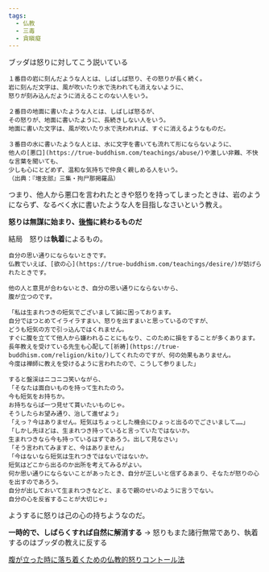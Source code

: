 ```yaml
---
tags:
  - 仏教
  - 三毒
  - 貪瞋癡
---
```


ブッダは怒りに対してこう説いている

```
１番目の岩に刻んだような人とは、しばしば怒り、その怒りが長く続く。  
岩に刻んだ文字は、風が吹いたり水で洗われても消えないように、  
怒りが刻み込んだように消えることのない人をいう。

２番目の地面に書いたような人とは、しばしば怒るが、  
その怒りが、地面に書いたように、長続きしない人をいう。  
地面に書いた文字は、風が吹いたり水で洗われれば、すぐに消えるようなものだ。

３番目の水に書いたような人とは、水に文字を書いても流れて形にならないように、  
他人の[悪口](https://true-buddhism.com/teachings/abuse/)や激しい非難、不快な言葉を聞いても、  
少しも心にとどめず、温和な気持ちで仲良く親しめる人をいう。  
（出典：『増支部』三集・拘尸那掲羅品）
```

つまり、他人から悪口を言われたときや怒りを持ってしまったときは、岩のようにならず、なるべく水に書いたような人を目指しなさいという教え。

**怒りは無謀に始まり、[後悔](https://true-buddhism.com/teachings/regret/)に終わるものだ**

結局　怒りは**執着**によるもの。
```
自分の思い通りにならないときです。  
仏教でいえば、[欲の心](https://true-buddhism.com/teachings/desire/)が妨げられたときです。

他の人と意見が合わないとき、自分の思い通りにならないから、  
腹が立つのです。
```

```
「私は生まれつきの短気でございまして誠に困っております。  
自分ではつとめてイライラすまい、怒りを出すまいと思っているのですが、  
どうも短気の方で引っ込んではくれません。  
すぐに腹を立てて他人から嫌われることにもなり、このために損をすることが多くあります。  
長年教えを受けている先生も心配して[祈祷](https://true-buddhism.com/religion/kito/)してくれたのですが、何の効果もありません。  
今度は禅師に教えを受けるように言われたので、こうして参りました」

すると盤渓はニコニコ笑いながら、  
「そなたは面白いものを持って生れたのう。  
今も短気をお持ちか。  
お持ちならば一つ見せて貰いたいものじゃ。  
そうしたらお望み通り、治して進ぜよう」  
「えっ？今はありません。短気はちょっとした機会にひょっと出るのでごさいまして……」  
「しかし先ほどは、生まれつき持っていると言っていたではないか。  
生まれつきなら今も持っているはずであろう。出して見なさい」  
「そう言われてみますと、今はありません」  
「今はないなら短気は生れつきではないではないか。  
短気はどこから出るのか出所を考えてみるがよい。  
何か思い通りにならないことがあったとき、自分が正しいと信ずるあまり、そなたが怒りの心を出すのであろう。  
自分が出しておいて生まれつきなどと、まるで親のせいのように言うでない。  
自分の心を反省することが大切じゃ」
```

ようするに怒りは己の心の持ちようなのだ。

**一時的で、しばらくすれば自然に解消する** → 怒りもまた諸行無常であり、執着するのはブッダの教えに反する

[腹が立った時に落ち着くための仏教的怒りコントール法](https://true-buddhism.com/teachings/anger/)
